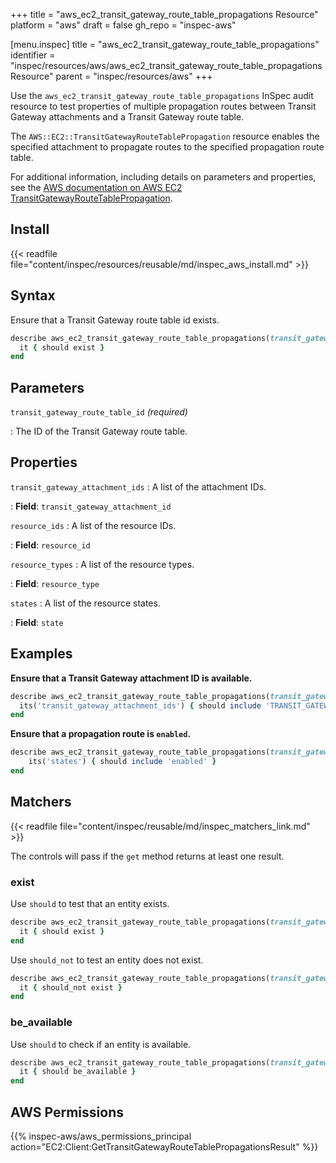 +++
title = "aws_ec2_transit_gateway_route_table_propagations Resource"
platform = "aws"
draft = false
gh_repo = "inspec-aws"

[menu.inspec]
title = "aws_ec2_transit_gateway_route_table_propagations"
identifier = "inspec/resources/aws/aws_ec2_transit_gateway_route_table_propagations Resource"
parent = "inspec/resources/aws"
+++

Use the `aws_ec2_transit_gateway_route_table_propagations` InSpec audit resource to test properties of multiple propagation routes between Transit Gateway attachments and a Transit Gateway route table.

The `AWS::EC2::TransitGatewayRouteTablePropagation` resource enables the specified attachment to propagate routes to the specified propagation route table.

For additional information, including details on parameters and properties, see the [AWS documentation on AWS EC2 TransitGatewayRouteTablePropagation](https://docs.aws.amazon.com/AWSCloudFormation/latest/UserGuide/aws-resource-ec2-transitgatewayroutetablepropagation.html).

## Install

{{< readfile file="content/inspec/resources/reusable/md/inspec_aws_install.md" >}}

## Syntax

Ensure that a Transit Gateway route table id exists.

```ruby
describe aws_ec2_transit_gateway_route_table_propagations(transit_gateway_route_table_id: 'TRANSIT_GATEWAY_ROUTE_TABLE_ID') do
  it { should exist }
end
```

## Parameters

`transit_gateway_route_table_id` _(required)_

: The ID of the Transit Gateway route table.

## Properties

`transit_gateway_attachment_ids`
: A list of the attachment IDs.

: **Field**: `transit_gateway_attachment_id`

`resource_ids`
: A list of the resource IDs.

: **Field**: `resource_id`

`resource_types`
: A list of the resource types.

: **Field**: `resource_type`

`states`
: A list of the resource states.

: **Field**: `state`

## Examples

**Ensure that a Transit Gateway attachment ID is available.**

```ruby
describe aws_ec2_transit_gateway_route_table_propagations(transit_gateway_route_table_id: 'TRANSIT_GATEWAY_ROUTE_TABLE_ID') do
  its('transit_gateway_attachment_ids') { should include 'TRANSIT_GATEWAY_ROUTE_TABLE_ID' }
end
```

**Ensure that a propagation route is `enabled`.**

```ruby
describe aws_ec2_transit_gateway_route_table_propagations(transit_gateway_route_table_id: 'TRANSIT_GATEWAY_ROUTE_TABLE_ID') do
    its('states') { should include 'enabled' }
end
```

## Matchers

{{< readfile file="content/inspec/reusable/md/inspec_matchers_link.md" >}}

The controls will pass if the `get` method returns at least one result.

### exist

Use `should` to test that an entity exists.

```ruby
describe aws_ec2_transit_gateway_route_table_propagations(transit_gateway_route_table_id: 'TRANSIT_GATEWAY_ROUTE_TABLE_ID') do
  it { should exist }
end
```

Use `should_not` to test an entity does not exist.

```ruby
describe aws_ec2_transit_gateway_route_table_propagations(transit_gateway_route_table_id: 'TRANSIT_GATEWAY_ROUTE_TABLE_ID') do
  it { should_not exist }
end
```

### be_available

Use `should` to check if an entity is available.

```ruby
describe aws_ec2_transit_gateway_route_table_propagations(transit_gateway_route_table_id: 'TRANSIT_GATEWAY_ROUTE_TABLE_ID') do
  it { should be_available }
end
```

## AWS Permissions

{{% inspec-aws/aws_permissions_principal action="EC2:Client:GetTransitGatewayRouteTablePropagationsResult" %}}
